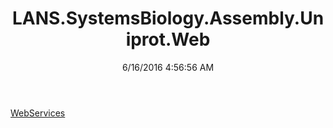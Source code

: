 ﻿---
title: LANS.SystemsBiology.Assembly.Uniprot.Web
date: 6/16/2016 4:56:56 AM
---

[WebServices](T-LANS.SystemsBiology.Assembly.Uniprot.Web.WebServices.html)
